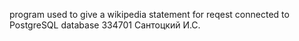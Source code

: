 program used to give a wikipedia statement for reqest
connected to PostgreSQL database
334701
Сантоцкий И.С.
